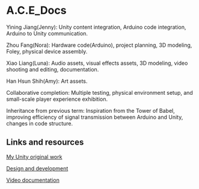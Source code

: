 # A.C.E_Docs
Yining Jiang(Jenny): Unity content integration, Arduino code integration, Arduino to Unity communication.

Zhou Fang(Nora): Hardware code(Arduino), project planning, 3D modeling, Foley, physical device assembly.

Xiao Liang(Luna): Audio assets, visual effects assets, 3D modeling, video shooting and editing, documentation.

Han Hsun Shih(Amy): Art assets.

Collaborative completion: Multiple testing, physical environment setup, and small-scale player experience exhibition.

Inheritance from previous term: Inspiration from the Tower of Babel, improving efficiency of signal transmission between Arduino and Unity, changes in code structure.

## Links and resources

[My Unity original work](https://artslondon-my.sharepoint.com/:u:/g/personal/y_jiang0220224_arts_ac_uk/EbnSDUB0nF1KsYd72yg90KEBIYj-G84YDpwXd39hsaCtMA?e=Bj8cCW)

[Design and development](https://github.com/YiningJenny/A.C.E_Docs/blob/main/Legend%20of%20hanzi.pdf)

[Video documentation](https://youtu.be/5GPBzBXBggk)
